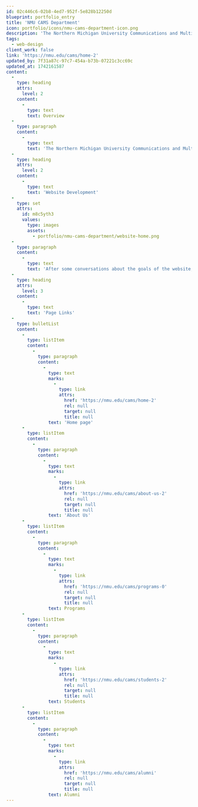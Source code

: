 ```yaml
---
id: 02c446c6-02b8-4ed7-952f-5e828b12250d
blueprint: portfolio_entry
title: 'NMU CAMS Department'
icon: portfolio/icons/nmu-cams-department-icon.png
description: 'The Northern Michigan University Communications and Multimedia Studies (CAMS) Department hired me for an internship in the Summer of 2022 to rebuild their website and create content for their Facebook page.'
tags:
  - web-design
client_work: false
link: 'https://nmu.edu/cams/home-2'
updated_by: 7f31a87c-97c7-454a-b73b-07221c3cc69c
updated_at: 1742161587
content:
  -
    type: heading
    attrs:
      level: 2
    content:
      -
        type: text
        text: Overview
  -
    type: paragraph
    content:
      -
        type: text
        text: 'The Northern Michigan University Communications and Multimedia Studies (CAMS) Department hired me for an internship in the Summer of 2022 to rebuild their website and create content for their Facebook page. The website updates are available to view on development pages linked below.'
  -
    type: heading
    attrs:
      level: 2
    content:
      -
        type: text
        text: 'Website Development'
  -
    type: set
    attrs:
      id: m8c5yth3
      values:
        type: images
        assets:
          - portfolio/nmu-cams-department/website-home.png
  -
    type: paragraph
    content:
      -
        type: text
        text: 'After some conversations about the goals of the website, my main task became reorganizing content to be more accessible and inviting for new students. The NMU website is built with Drupal, and I am unaware if this is a problem with the website theme or Drupal as a website editor, but the build tools were absolutely atrocious to work with. However, I was able to develop some weird workarounds that presented the information close to the way I wanted it to be.'
  -
    type: heading
    attrs:
      level: 3
    content:
      -
        type: text
        text: 'Page Links'
  -
    type: bulletList
    content:
      -
        type: listItem
        content:
          -
            type: paragraph
            content:
              -
                type: text
                marks:
                  -
                    type: link
                    attrs:
                      href: 'https://nmu.edu/cams/home-2'
                      rel: null
                      target: null
                      title: null
                text: 'Home page'
      -
        type: listItem
        content:
          -
            type: paragraph
            content:
              -
                type: text
                marks:
                  -
                    type: link
                    attrs:
                      href: 'https://nmu.edu/cams/about-us-2'
                      rel: null
                      target: null
                      title: null
                text: 'About Us'
      -
        type: listItem
        content:
          -
            type: paragraph
            content:
              -
                type: text
                marks:
                  -
                    type: link
                    attrs:
                      href: 'https://nmu.edu/cams/programs-0'
                      rel: null
                      target: null
                      title: null
                text: Programs
      -
        type: listItem
        content:
          -
            type: paragraph
            content:
              -
                type: text
                marks:
                  -
                    type: link
                    attrs:
                      href: 'https://nmu.edu/cams/students-2'
                      rel: null
                      target: null
                      title: null
                text: Students
      -
        type: listItem
        content:
          -
            type: paragraph
            content:
              -
                type: text
                marks:
                  -
                    type: link
                    attrs:
                      href: 'https://nmu.edu/cams/alumni'
                      rel: null
                      target: null
                      title: null
                text: Alumni
---
```


